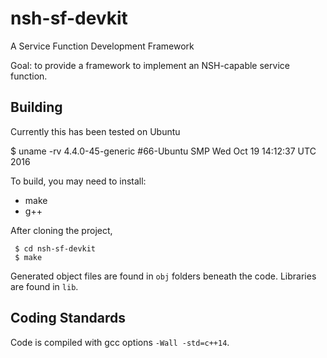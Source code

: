 # nsh-sf-devkit
A Service Function Development Framework

Goal: to provide a framework to implement an NSH-capable service function.

## Building

Currently this has been tested on Ubuntu

$ uname -rv
4.4.0-45-generic #66-Ubuntu SMP Wed Oct 19 14:12:37 UTC 2016

To build, you may need to install:
 * make
 * g++

After cloning the project,
```
 $ cd nsh-sf-devkit
 $ make
```

Generated object files are found in `obj` folders beneath the code.
Libraries are found in `lib`.


## Coding Standards

Code is compiled with gcc options `-Wall -std=c++14`.

